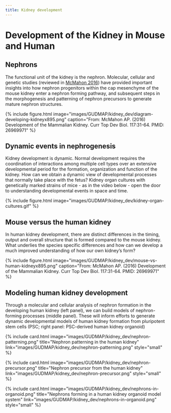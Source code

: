```yaml
---
title: Kidney development
---
```


# Development of the Kidney in Mouse and Human

## Nephrons

The functional unit of the kidney is the nephron. Molecular, cellular and genetic studies (reviewed in [McMahon 2016](https://doi.org/10.1016/bs.ctdb.2015.10.010)) have provided important insights into how nephron progenitors within the cap mesenchyme of the mouse kidney enter a nephron forming pathway, and subsequent steps in the morphogenesis and patterning of nephron precursors to generate mature nephron structures. 

{% 
    include figure.html
    image="images/GUDMAP/kidney_dev/diagram-developing-kidneyx895.png"
    caption="From: McMahon AP. (2016) Development of the Mammalian Kidney. Curr Top Dev Biol. 117:31-64. PMID: 26969971"
%}

## Dynamic events in nephrogenesis

Kidney development is dynamic. Normal development requires the coordination of interactions among multiple cell types over an extensive developmental period for the formation, organization and function of the kidney. How can we obtain a dynamic view of developmental processes that normally take place with the fetus? Kidney organ cultures with genetically marked strains of mice - as in the video below - open the door to understanding developmental events in space and time. 

{% 
    include figure.html
    image="images/GUDMAP/kidney_dev/kidney-organ-cultures.gif"
%}

## Mouse versus the human kidney

In human kidney development, there are distinct differences in the timing, output and overall structure that is formed compared to the mouse kidney. What underlies the species specific differences and how can we develop a much improved understanding of how our own kidney’s form? 

{% 
    include figure.html
    image="images/GUDMAP/kidney_dev/mouse-vs-human-kidneyx895.png"
    caption="From: McMahon AP. (2016) Development of the Mammalian Kidney. Curr Top Dev Biol. 117:31-64. PMID: 26969971"
%}

## Modeling human kidney development

Through a molecular and cellular analysis of nephron formation in the developing human kidney (left panel), we can build models of nephron-forming processes (middle panel). These will inform efforts to generate dynamic developmental models of human kidney formation from pluripotent stem cells (PSC; right panel: PSC-derived human kidney organoid) 

{%
  include card.html
  image="images/GUDMAP/kidney_dev/nephron-patterning.png"
  title="Nephron patterning in the human kidney"
  link="images/GUDMAP/kidney_dev/nephron-patterning.png"
  style="small"
%}

{%
  include card.html
  image="images/GUDMAP/kidney_dev/nephron-precursor.png"
  title="Nephron precursor from the human kidney"
  link="images/GUDMAP/kidney_dev/nephron-precursor.png"
  style="small"
%}

{%
  include card.html
  image="images/GUDMAP/kidney_dev/nephrons-in-organoid.png"
  title="Nephrons forming in a human kidney organoid model system"
  link="images/GUDMAP/kidney_dev/nephrons-in-organoid.png"
  style="small"
%}